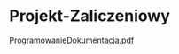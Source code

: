 # Projekt-Zaliczeniowy
[ProgramowanieDokumentacja.pdf](https://github.com/user-attachments/files/18311595/ProgramowanieDokumentacja.pdf)
